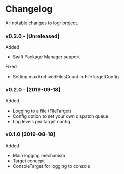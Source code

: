 # Changelog

All notable changes to logr project.

### v0.3.0 - [Unreleased]

Added

* Swift Package Manager support

Fixed

* Setting maxArchivedFilesCount in FileTargetConfig 

### v0.2.0 - [2019-09-18]

Added

* Logging to a file (FileTarget)
* Config option to set your own dispatch queue
* Log levels per target config

### v0.1.0 [2019-08-18]

Added

* Main logging mechanism
* Target concept
* ConsoleTarget for logging to console
